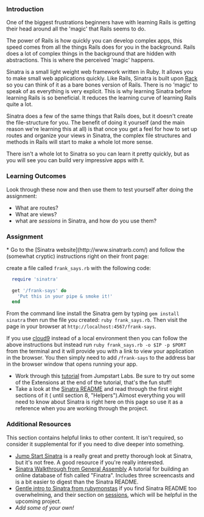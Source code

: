 ### Introduction
One of the biggest frustrations beginners have with learning Rails is getting their head around all the 'magic' that Rails seems to do.

The power of Rails is how quickly you can develop complex apps, this speed comes from all the things Rails does for you in the background. Rails does a lot of complex things in the background that are hidden with abstractions. This is where the perceived 'magic' happens.

Sinatra is a small light weight web framework written in Ruby. It allows you to make small web applications quickly. Like Rails, Sinatra is built upon [Rack](http://rack.github.io/) so you can think of it as a bare bones version of Rails. There is no 'magic' to speak of as everything is very explicit. This is why learning Sinatra before learning Rails is so beneficial. It reduces the learning curve of learning Rails quite a lot.

Sinatra does a few of the same things that Rails does, but it doesn't create the file-structure for you.  The benefit of doing it yourself (and the main reason we're learning this at all) is that once you get a feel for how to set up routes and organize your views in Sinatra, the complex file structures and methods in Rails will start to make a whole lot more sense.

There isn't a whole lot to Sinatra so you can learn it pretty quickly, but as you will see you can build very impressive apps with it.

### Learning Outcomes
Look through these now and then use them to test yourself after doing the assignment:

* What are routes?
* What are views?
* what are _sessions_ in Sinatra, and how do you use them?

### Assignment

<div class="lesson-content__panel" markdown="1">
* Go to the [Sinatra website](http://www.sinatrarb.com/) and follow the (somewhat cryptic) instructions right on their front page:

create a file called `frank_says.rb` with the following code:

~~~ruby
  require 'sinatra'
  
  get '/frank-says' do
    'Put this in your pipe & smoke it!'
  end
~~~

From the command line install the Sinatra gem by typing `gem install sinatra` then run the file you created: `ruby frank_says.rb`. Then visit the page in your browser at `http://localhost:4567/frank-says`.

If you use [cloud9](https://c9.io) instead of a local environment then you can follow the above instructions but instead run `ruby frank_says.rb -o $IP -p $PORT` from the terminal and it will provide you with a link to view your application in the browser. You then simply need to add `/frank-says` to the address bar in the browser window that opens running your app.

* Work through this [tutorial](http://tutorials.jumpstartlab.com/projects/web_guesser.html) from Jumpstart Labs. Be sure to try out some of the Extensions at the end of the tutorial, that's the fun stuff!
* Take a look at the [Sinatra README](http://www.sinatrarb.com/intro.html) and read through the first eight sections of it ( until section 8, "Helpers").Almost everything you will need to know about Sinatra is right here on this page so use it as a reference when you are working through the project.

</div>

### Additional Resources
This section contains helpful links to other content. It isn't required, so consider it supplemental for if you need to dive deeper into something.

* [Jump Start Sinatra](https://www.sitepoint.com/store/jump-start-sinatra/) is a really great and pretty thorough look at Sinatra, but it's not free.  A good resource if you're really interested.
* [Sinatra Walkthrough from General Assembly](https://github.com/ga-wdi-lessons/sinatra-walkthrough) A tutorial for building an online database of fish called "Finatra". Includes three screencasts and is a bit easier to digest than the Sinatra README.  
* [Gentle intro to Sinatra from rubymonstas](http://webapps-for-beginners.rubymonstas.org/sinatra.html) if you find Sinatra README too overwhelming, and their section on [sessions](http://webapps-for-beginners.rubymonstas.org/sessions.html), which will be helpful in the upcoming project.
* *Add some of your own!*
